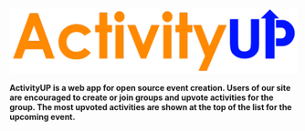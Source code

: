 ![Logo](./images/activityup-logo.png)

**ActivityUP is a web app for open source event creation. Users of our site are encouraged to create or join groups and upvote activities for the group. The most upvoted activities are shown at the top of the list for the upcoming event.**
